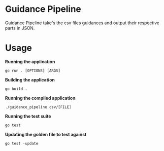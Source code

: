 # Guidance Pipeline
Guidance Pipeline take's the csv files guidances and output their respective parts in JSON.

# Usage
**Running the application**
```
go run . [OPTIONS] [ARGS] 

```

**Building the application**
```
go build .
```

**Running the compiled application**
```
./guidance_pipeline csv/[FILE]
```

**Running the test suite**
```
go test
```

**Updating the golden file to test against**
```
go test -update
```
